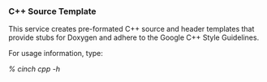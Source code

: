 <!-- CINCHDOC DOCUMENT(User Guide) SECTION(CLI) -->

### C++ Source Template

This service creates pre-formated C++ source and header templates that provide
stubs for Doxygen and adhere to the Google C++ Style Guidelines.

For usage information, type:

*% cinch cpp -h*
